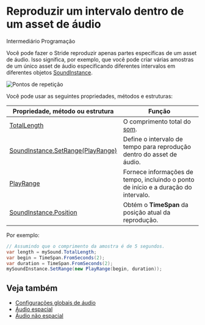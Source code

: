 # Reproduzir um intervalo dentro de um asset de áudio

<span class="badge text-bg-primary">Intermediário</span>
<span class="badge text-bg-success">Programação</span>

Você pode fazer o Stride reproduzir apenas partes específicas de um asset de áudio. Isso significa, por exemplo, que você pode criar várias amostras de um único asset de áudio especificando diferentes intervalos em diferentes objetos [SoundInstance](xref:Stride.Audio.SoundInstance).

![Pontos de repetição](media/audio-advanced-features-loop-points.png)

Você pode usar as seguintes propriedades, métodos e estruturas:

| Propriedade, método ou estrutura | Função |
|---------|-----------|
| [TotalLength](xref:Stride.Audio.SoundBase.TotalLength) | O comprimento total do [som](xref:Stride.Audio.Sound). |
| [SoundInstance.SetRange(PlayRange)](xref:Stride.Audio.SoundInstance.SetRange(Stride.Media.PlayRange)) | Define o intervalo de tempo para reprodução dentro do asset de áudio. |
| [PlayRange](xref:Stride.Media.PlayRange) | Fornece informações de tempo, incluindo o ponto de início e a duração do intervalo. |
| [SoundInstance.Position](xref:Stride.Audio.SoundInstance.Position) | Obtém o **TimeSpan** da posição atual da reprodução. |

Por exemplo:

```cs
// Assumindo que o comprimento da amostra é de 5 segundos.
var length = mySound.TotalLength;
var begin = TimeSpan.FromSeconds(2);
var duration = TimeSpan.FromSeconds(2);
mySoundInstance.SetRange(new PlayRange(begin, duration));
```

## Veja também
* [Configurações globais de áudio](global-audio-settings.md)
* [Áudio espacial](spatialized-audio.md)
* [Áudio não espacial](non-spatialized-audio.md)